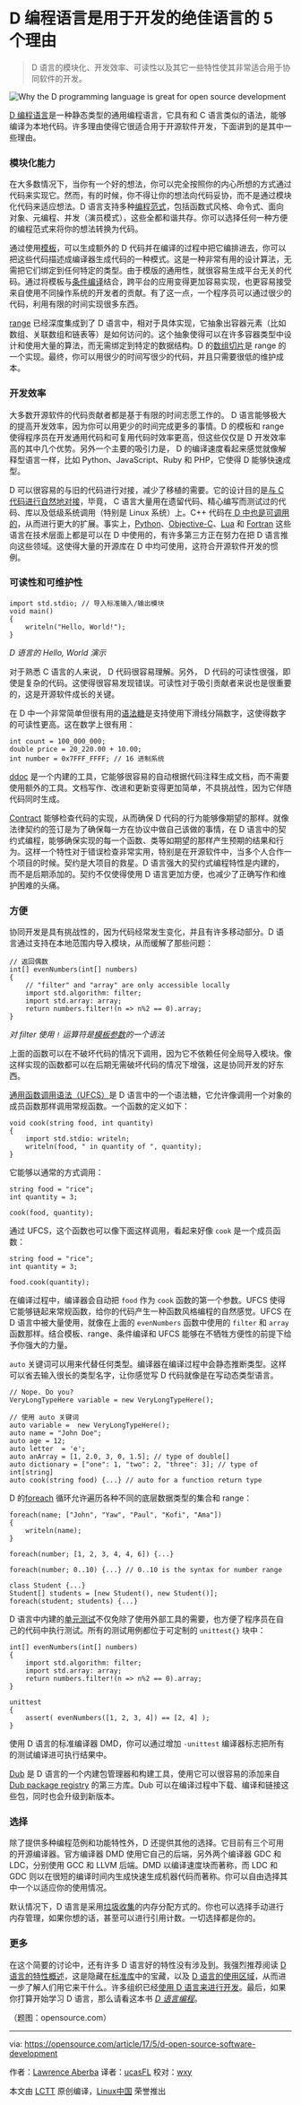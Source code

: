 D 编程语言是用于开发的绝佳语言的 5 个理由
============================================================

> D 语言的模块化、开发效率、可读性以及其它一些特性使其非常适合用于协同软件的开发。


![Why the D programming language is great for open source development](https://opensource.com/sites/default/files/styles/image-full-size/public/images/life/code_development_programming.png?itok=eYK4UXiq "Why the D programming language is great for open source development")

[D 编程语言][8]是一种静态类型的通用编程语言，它具有和 C 语言类似的语法，能够编译为本地代码。许多理由使得它很适合用于开源软件开发，下面讲到的是其中一些理由。

### 模块化能力

在大多数情况下，当你有一个好的想法，你可以完全按照你的内心所想的方式通过代码来实现它。然而，有的时候，你不得让你的想法向代码妥协，而不是通过模块化代码来适应想法。D 语言支持多种[编程范式][9]，包括函数式风格、命令式、面向对象、元编程、并发（演员模式），这些全都和谐共存。你可以选择任何一种方便的编程范式来将你的想法转换为代码。

通过使用[模板][10]，可以生成额外的 D 代码并在编译的过程中把它编排进去，你可以把这些代码描述成编译器生成代码的一种模式。这是一种非常有用的设计算法，无需把它们绑定到任何特定的类型。由于模版的通用性，就很容易生成平台无关的代码。通过将模板与[条件编译][11]结合，跨平台的应用变得更加容易实现，也更容易接受来自使用不同操作系统的开发者的贡献。有了这一点，一个程序员可以通过很少的代码，利用有限的时间实现很多东西。

[range][12] 已经深度集成到了 D 语言中，相对于具体实现，它抽象出容器元素（比如数组、关联数组和链表等）是如何访问的。这个抽象使得可以在许多容器类型中设计和使用大量的算法，而无需绑定到特定的数据结构。D 的[数组切片][13]是 range 的一个实现。最终，你可以用很少的时间写很少的代码，并且只需要很低的维护成本。

### 开发效率

大多数开源软件的代码贡献者都是基于有限的时间志愿工作的。 D 语言能够极大的提高开发效率，因为你可以用更少的时间完成更多的事情。D 的模板和 range 使得程序员在开发通用代码和可复用代码时效率更高，但这些仅仅是 D 开发效率高的其中几个优势。另外一个主要的吸引力是， D 的编译速度看起来感觉就像解释型语言一样，比如 Python、JavaScript、Ruby 和 PHP，它使得 D 能够快速成型。

D 可以很容易的与旧的代码进行对接，减少了移植的需要。它的设计目的是[与 C 代码进行自然地对接][14]，毕竟， C 语言大量用在遗留代码、精心编写而测试过的代码、库以及低级系统调用（特别是 Linux 系统）上。C++ 代码在[ D 中也是可调用的][15]，从而进行更大的扩展。事实上，[Python][16]、[Objective-C][17]、[Lua][18] 和 [Fortran][19] 这些语言在技术层面上都是可以在 D 中使用的，有许多第三方正在努力在把 D 语言推向这些领域。这使得大量的开源库在 D 中均可使用，这符合开源软件开发的惯例。

### 可读性和可维护性

```
import std.stdio; // 导入标准输入/输出模块
void main()
{
    writeln("Hello, World!");
}
```

*D 语言的 Hello, World 演示*

对于熟悉 C 语言的人来说， D 代码很容易理解。另外， D 代码的可读性很强，即使是复杂的代码。这使得很容易发现错误。可读性对于吸引贡献者来说也是很重要的，这是开源软件成长的关键。

在 D 中一个非常简单但很有用的[语法糖][20]是支持使用下滑线分隔数字，这使得数字的可读性更高。这在数学上很有用：

```
int count = 100_000_000;
double price = 20_220.00 + 10.00;
int number = 0x7FFF_FFFF; // 16 进制系统
```

[ddoc][21] 是一个内建的工具，它能够很容易的自动根据代码注释生成文档，而不需要使用额外的工具。文档写作、改进和更新变得更加简单，不具挑战性，因为它伴随代码同时生成。

[Contract][22] 能够检查代码的实现，从而确保 D 代码的行为能够像期望的那样。就像法律契约的签订是为了确保每一方在协议中做自己该做的事情，在 D 语言中的契约式编程，能够确保实现的每一个函数、类等如期望的那样产生预期的结果和行为。这样一个特性对于错误检查非常实用，特别是在开源软件中，当多个人合作一个项目的时候。契约是大项目的救星。D 语言强大的契约式编程特性是内建的，而不是后期添加的。契约不仅使得使用 D 语言更加方便，也减少了正确写作和维护困难的头痛。

### 方便

协同开发是具有挑战性的，因为代码经常发生变化，并且有许多移动部分。D 语言通过支持在本地范围内导入模块，从而缓解了那些问题：

```
// 返回偶数
int[] evenNumbers(int[] numbers)
{
    // "filter" and "array" are only accessible locally
    import std.algorithm: filter; 
    import std.array: array;
    return numbers.filter!(n => n%2 == 0).array;
}
```

*对 filter 使用 `!` 运算符是[模板参数][5]的一个语法*

上面的函数可以在不破坏代码的情况下调用，因为它不依赖任何全局导入模块。像这样实现的函数都可以在后期无需破坏代码的情况下增强，这是协同开发的好东西。

[通用函数调用语法（UFCS）][23]是 D 语言中的一个语法糖，它允许像调用一个对象的成员函数那样调用常规函数。一个函数的定义如下：

```
void cook(string food, int quantity)
{
    import std.stdio: writeln;
    writeln(food, " in quantity of ", quantity);
}
```

它能够以通常的方式调用：

```
string food = "rice";
int quantity = 3;

cook(food, quantity);
```

通过 UFCS，这个函数也可以像下面这样调用，看起来好像 `cook` 是一个成员函数：

```
string food = "rice";
int quantity = 3;

food.cook(quantity);
```

在编译过程中，编译器会自动把 `food` 作为 `cook` 函数的第一个参数。UFCS 使得它能够链起来常规函数，给你的代码产生一种函数风格编程的自然感觉。UFCS 在 D 语言中被大量使用，就像在上面的 `evenNumbers` 函数中使用的 `filter` 和 `array` 函数那样。结合模板、range、条件编译和 UFCS 能够在不牺牲方便性的前提下给予你强大的力量。

`auto` 关键词可以用来代替任何类型。编译器在编译过程中会静态推断类型。这样可以省去输入很长的类型名字，让你感觉写 D 代码就像是在写动态类型语言。

```
// Nope. Do you?
VeryLongTypeHere variable = new VeryLongTypeHere(); 

// 使用 auto 关键词
auto variable =  new VeryLongTypeHere();
auto name = "John Doe";
auto age = 12;
auto letter  = 'e';
auto anArray = [1, 2.0, 3, 0, 1.5]; // type of double[]
auto dictionary = ["one": 1, "two": 2, "three": 3]; // type of int[string]
auto cook(string food) {...} // auto for a function return type
```

D 的[foreach][24] 循环允许遍历各种不同的底层数据类型的集合和 range：

```
foreach(name; ["John", "Yaw", "Paul", "Kofi", "Ama"])
{
    writeln(name);
}

foreach(number; [1, 2, 3, 4, 4, 6]) {...}

foreach(number; 0..10) {...} // 0..10 is the syntax for number range

class Student {...}
Student[] students = [new Student(), new Student()];
foreach(student; students) {...}
```

D 语言中内建的[单元测试][25]不仅免除了使用外部工具的需要，也方便了程序员在自己的代码中执行测试。所有的测试用例都位于可定制的 `unittest{}` 块中：

```
int[] evenNumbers(int[] numbers)
{
    import std.algorithm: filter; 
    import std.array: array;
    return numbers.filter!(n => n%2 == 0).array;
}

unittest
{
    assert( evenNumbers([1, 2, 3, 4]) == [2, 4] );
}
```

使用 D 语言的标准编译器 DMD，你可以通过增加 `-unittest` 编译器标志把所有的测试编译进可执行结果中。

[Dub][26] 是 D 语言的一个内建包管理器和构建工具，使用它可以很容易的添加来自 [Dub package registry][27] 的第三方库。Dub 可以在编译过程中下载、编译和链接这些包，同时也会升级到新版本。

### 选择

除了提供多种编程范例和功能特性外，D 还提供其他的选择。它目前有三个可用的开源编译器。官方编译器 DMD 使用它自己的后端，另外两个编译器 GDC 和 LDC，分别使用 GCC 和 LLVM 后端。DMD 以编译速度块而著称，而 LDC 和 GDC 则以在很短的编译时间内生成快速生成机器代码而著称。你可以自由选择其中一个以适应你的使用情况。

默认情况下，D 语言是采用[垃圾收集][28]的内存分配方式的。你也可以选择手动进行内存管理，如果你想的话，甚至可以进行引用计数。一切选择都是你的。

### 更多

在这个简要的讨论中，还有许多 D 语言好的特性没有涉及到。我强烈推荐阅读 [D 语言的特性概述][29]，这是隐藏在[标准库][30]中的宝藏，以及 [D 语言的使用区域][31]，从而进一步了解人们用它来干什么。许多组织已经[使用 D 语言来进行开发][32]。最后，如果你打算开始学习 D 语言，那么请看这本书 *[D 语言编程][6]*。

（题图：opensource.com）

--------------------------------------------------------------------------------

via: https://opensource.com/article/17/5/d-open-source-software-development

作者：[Lawrence Aberba][a]
译者：[ucasFL](https://github.com/ucasFL)
校对：[wxy](https://github.com/wxy)

本文由 [LCTT](https://github.com/LCTT/TranslateProject) 原创编译，[Linux中国](https://linux.cn/) 荣誉推出

[a]:https://opensource.com/users/aberba
[1]:https://opensource.com/tags/python?src=programming_resource_menu
[2]:https://opensource.com/tags/javascript?src=programming_resource_menu
[3]:https://opensource.com/tags/perl?src=programming_resource_menu
[4]:https://developers.redhat.com/?intcmp=7016000000127cYAAQ&amp;amp;amp;amp;src=programming_resource_menu
[5]:http://ddili.org/ders/d.en/templates.html
[6]:http://ddili.org/ders/d.en/index.html
[7]:https://opensource.com/article/17/5/d-open-source-software-development?rate=2NrC12X6cAUXB18h8bLBYUkDmF2GR1nuiAdeMCFCvh8
[8]:https://dlang.org/
[9]:https://en.wikipedia.org/wiki/Programming_paradigm
[10]:http://ddili.org/ders/d.en/templates.html
[11]:https://dlang.org/spec/version.html
[12]:http://ddili.org/ders/d.en/ranges.html
[13]:https://dlang.org/spec/arrays.html#slicing
[14]:https://dlang.org/spec/interfaceToC.html
[15]:https://dlang.org/spec/cpp_interface.html
[16]:https://code.dlang.org/packages/pyd
[17]:https://dlang.org/spec/objc_interface.html
[18]:http://beza1e1.tuxen.de/into_luad.html
[19]:http://www.active-analytics.com/blog/interface-d-with-c-fortran/
[20]:https://en.wikipedia.org/wiki/Syntactic_sugar
[21]:https://dlang.org/spec/ddoc.html
[22]:http://ddili.org/ders/d.en/contracts.html
[23]:http://ddili.org/ders/d.en/ufcs.html
[24]:http://ddili.org/ders/d.en/foreach.html
[25]:https://dlang.org/spec/unittest.html
[26]:http://code.dlang.org/getting_started
[27]:https://code.dlang.org/
[28]:https://dlang.org/spec/garbage.html
[29]:https://dlang.org/comparison.html
[30]:https://dlang.org/phobos/index.html
[31]:https://dlang.org/areas-of-d-usage.html
[32]:https://dlang.org/orgs-using-d.html
[33]:https://opensource.com/user/129491/feed
[34]:https://opensource.com/users/aberba
